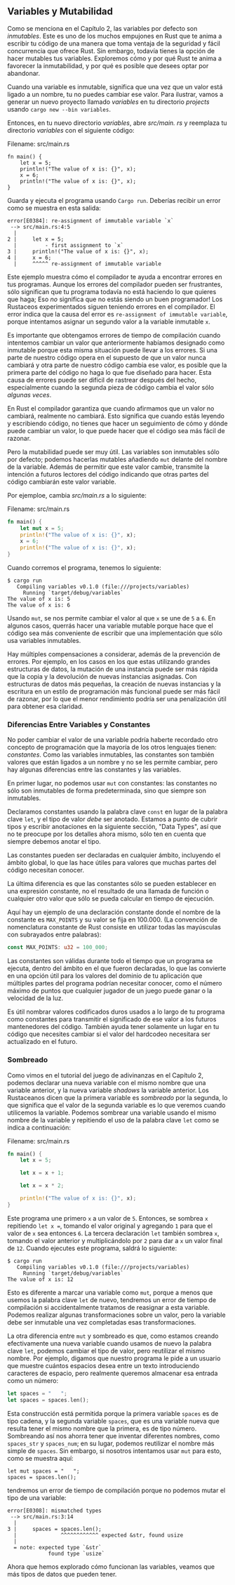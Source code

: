 ## Variables y Mutabilidad

Como se menciona en el Capítulo 2, las variables por defecto son *inmutables*. Este es uno de los
muchos empujones en Rust que te anima a escribir tu código de una manera que toma
ventaja de la seguridad y fácil concurrencia que ofrece Rust. Sin embargo, 
todavía tienes la opción de hacer mutables tus variables. Exploremos cómo y por qué
Rust te anima a favorecer la inmutabilidad, y por qué es posible que desees optar por abandonar.

Cuando una variable es inmutable, significa que una vez que un valor está ligado a un nombre, tu
no puedes cambiar ese valor. Para ilustrar, vamos a generar un nuevo proyecto llamado
*variables* en tu directorio *projects* usando `cargo new --bin variables`.

Entonces, en tu nuevo directorio *variables*, abre *src/main. rs* y reemplaza tu directorio *variables*
con el siguiente código:

<span class="filename">Filename: src/main.rs</span>

```rust,ignore
fn main() {
    let x = 5;
    println!("The value of x is: {}", x);
    x = 6;
    println!("The value of x is: {}", x);
}
```

Guarda y ejecuta el programa usando `Cargo run`. Deberías recibir un error
como se muestra en esta salida:

```text
error[E0384]: re-assignment of immutable variable `x`
 --> src/main.rs:4:5
  |
2 |     let x = 5;
  |         - first assignment to `x`
3 |     println!("The value of x is: {}", x);
4 |     x = 6;
  |     ^^^^^ re-assignment of immutable variable
```

Este ejemplo muestra cómo el compilador te ayuda a encontrar errores en tus programas.
Aunque los errores del compilador pueden ser frustrantes, sólo significan que tu programa
todavía no está haciendo lo que quieres que haga; Eso *no* significa que no estás
siendo un buen programador! Los Rustaceos experimentados siguen teniendo errores en el compilador. El
error indica que la causa del error es `re-assignment of immutable
variable`, porque intentamos asignar un segundo valor a la variable inmutable 
`x`.

Es importante que obtengamos errores de tiempo de compilación cuando intentemos cambiar un 
valor que anteriormente habíamos designado como inmutable porque esta misma situación
puede llevar a los errores. Si una parte de nuestro código opera en el supuesto de que 
un valor nunca cambiará y otra parte de nuestro código cambia ese valor, es
posible que la primera parte del código no haga lo que fue diseñado para hacer.
Esta causa de errores puede ser difícil de rastrear después del hecho, especialmente
cuando la segunda pieza de código cambia el valor sólo *algunas veces*.

En Rust el compilador garantiza que cuando afirmamos que un valor no cambiará,
realmente no cambiará. Esto significa que cuando estás leyendo y escribiendo código, 
no tienes que hacer un seguimiento de cómo y dónde puede cambiar un valor, lo que puede 
hacer que el código sea más fácil de razonar.

Pero la mutabilidad puede ser muy útil. Las variables son inmutables sólo por defecto; 
podemos hacerlas mutables añadiendo `mut` delante del nombre de la variable. Además 
de permitir que este valor cambie, transmite la intención a futuros lectores 
del código indicando que otras partes del código cambiarán este valor variable.

Por ejemploe, cambia *src/main.rs* a lo siguiente:

<span class="filename">Filename: src/main.rs</span>

```rust
fn main() {
    let mut x = 5;
    println!("The value of x is: {}", x);
    x = 6;
    println!("The value of x is: {}", x);
}
```

Cuando corremos el programa, tenemos lo siguiente:

```text
$ cargo run
   Compiling variables v0.1.0 (file:///projects/variables)
     Running `target/debug/variables`
The value of x is: 5
The value of x is: 6
```

Usando `mut`, se nos permite cambiar el valor al que `x` se une de `5` a 
`6`. En algunos casos, querrás hacer una variable mutable porque hace que el 
código sea más conveniente de escribir que una implementación que sólo usa variables 
inmutables.

Hay múltiples compensaciones a considerar, además de la prevención de 
errores. Por ejemplo, en los casos en los que estas utilizando grandes estructuras de datos, la mutación 
de una instancia puede ser más rápida que la copia y la devolución de nuevas instancias 
asignadas. Con estructuras de datos más pequeñas, la creación de nuevas instancias y la escritura en 
un estilo de programación más funcional puede ser más fácil de razonar, por lo que el menor 
rendimiento podría ser una penalización útil para obtener esa claridad.

### Diferencias Entre Variables y Constantes

No poder cambiar el valor de una variable podría haberte recordado 
otro concepto de programación que la mayoría de los otros lenguajes tienen: *constantes*. Como 
las variables inmutables, las constantes son también valores que están ligados a un nombre y 
no se les permite cambiar, pero hay algunas diferencias entre las constantes y 
las variables.

En primer lugar, no podemos usar `mut` con constantes: las constantes no sólo 
son inmutables de forma predeterminada, sino que siempre son inmutables.

Declaramos constantes usando la palabra clave `const` en lugar de la palabra clave `let`, 
y el tipo de valor *debe* ser anotado. Estamos a punto de cubrir tipos y 
escribir anotaciones en la siguiente sección, "Data Types", así que no te preocupe por los 
detalles ahora mismo, sólo ten en cuenta que siempre debemos anotar el tipo.

Las constantes pueden ser declaradas en cualquier ámbito, incluyendo el ámbito global, lo que las hace 
útiles para valores que muchas partes del código necesitan conocer.

La última diferencia es que las constantes sólo se pueden establecer en una expresión constante,
no el resultado de una llamada de función o cualquier otro valor que sólo se pueda 
calcular en tiempo de ejecución.

Aquí hay un ejemplo de una declaración constante donde el nombre de la constante es 
`MAX_POINTS` y su valor se fija en 100.000. (La convención de nomenclatura constante de Rust 
consiste en utilizar todas las mayúsculas con subrayados entre palabras):

```rust
const MAX_POINTS: u32 = 100_000;
```

Las constantes son válidas durante todo el tiempo que un programa se ejecuta, dentro del ámbito en el que 
fueron declaradas, lo que las convierte en una opción útil para los valores del dominio de tu aplicación 
que múltiples partes del programa podrían necesitar conocer, como el 
número máximo de puntos que cualquier jugador de un juego puede ganar o la velocidad de la luz.

Es útil nombrar valores codificados duros usados a lo largo de tu programa como constantes 
para transmitir el significado de ese valor a los futuros mantenedores del código. También 
ayuda tener solamente un lugar en tu código que necesites cambiar si el valor del 
hardcodeo necesitara ser actualizado en el futuro.

### Sombreado

Como vimos en el tutorial del juego de adivinanzas en el Capítulo 2, podemos declarar una nueva 
variable con el mismo nombre que una variable anterior, y la nueva variable 
*shadows* la variable anterior. Los Rustaceanos dicen que la primera variable es 
*sombreado* por la segunda, lo que significa que el valor de la segunda variable es lo que 
veremos cuando utilicemos la variable. Podemos sombrear una variable usando el mismo 
nombre de la variable y repitiendo el uso de la palabra clave `let` como se indica a continuación:

<span class="filename">Filename: src/main.rs</span>

```rust
fn main() {
    let x = 5;

    let x = x + 1;

    let x = x * 2;

    println!("The value of x is: {}", x);
}
```

Este programa une primero `x` a un valor de `5`. Entonces, se sombrea `x` 
repitiendo `let x =`, tomando el valor original y agregando `1` para que el valor 
de `x` sea entonces `6`. La tercera declaración `let` también sombrea `x`, tomando el 
valor anterior y multiplicándolo por `2` para dar a `x` un valor final de `12`.
Cuando ejecutes este programa, saldrá lo siguiente:

```text
$ cargo run
   Compiling variables v0.1.0 (file:///projects/variables)
     Running `target/debug/variables`
The value of x is: 12
```

Esto es diferente a marcar una variable como `mut`, porque a menos que usemos la 
palabra clave `let` de nuevo, tendremos un error de tiempo de compilación si accidentalmente tratamos de 
reasignar a esta variable. Podemos realizar algunas transformaciones sobre un valor, pero 
la variable debe ser inmutable una vez completadas esas transformaciones.

La otra diferencia entre `mut` y sombreado es que, como estamos creando 
efectivamente una nueva variable cuando usamos de nuevo la palabra clave `let`, podemos 
cambiar el tipo de valor, pero reutilizar el mismo nombre. Por ejemplo, digamos que 
nuestro programa le pide a un usuario que muestre cuántos espacios desea entre un texto 
introduciendo caracteres de espacio, pero realmente queremos almacenar esa entrada como un número:

```rust
let spaces = "   ";
let spaces = spaces.len();
```

Esta construcción está permitida porque la primera variable `spaces` es de tipo cadena,
y la segunda variable `spaces`, que es una variable nueva que resulta 
tener el mismo nombre que la primera, es de tipo número. Sombreando así nos 
ahorra tener que inventar diferentes nombres, como `spaces_str` y 
`spaces_num`; en su lugar, podemos reutilizar el nombre más simple de `spaces`. Sin embargo, si 
nosotros intentamos usar `mut` para esto, como se muestra aquí:

```rust,ignore
let mut spaces = "   ";
spaces = spaces.len();
```

tendremos un error de tiempo de compilación porque no podemos mutar el 
tipo de una variable:

```text
error[E0308]: mismatched types
 --> src/main.rs:3:14
  |
3 |     spaces = spaces.len();
  |              ^^^^^^^^^^^^ expected &str, found usize
  |
  = note: expected type `&str`
             found type `usize`
```

Ahora que hemos explorado cómo funcionan las variables, veamos que más tipos de datos que 
pueden tener.
